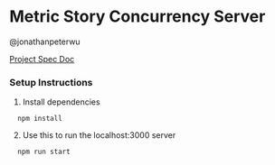 # Metric Story Concurrency Server

@jonathanpeterwu

[Project Spec Doc](https://paper.dropbox.com/doc/Metric-Story-Concurrent-API-Library-ZosYt4UJyctCKqMJb0N1R)

### Setup Instructions

1) Install dependencies
```
  npm install
```

2) Use this to run the localhost:3000 server

```
  npm run start
```
